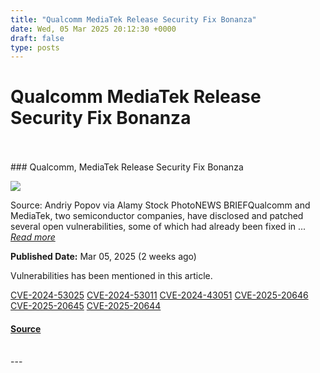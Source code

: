 ```yaml
---
title: "Qualcomm MediaTek Release Security Fix Bonanza"
date: Wed, 05 Mar 2025 20:12:30 +0000
draft: false
type: posts
---
```

# Qualcomm MediaTek Release Security Fix Bonanza

<br/>

<br/>
### Qualcomm, MediaTek Release Security Fix Bonanza

![](https://upload.cvefeed.io/news/33681/thumbnail.jpg)

Source: Andriy Popov via Alamy Stock PhotoNEWS BRIEFQualcomm and MediaTek, two semiconductor companies, have disclosed and patched several open vulnerabilities, some of which had already been fixed in ... [_Read more_](https://www.darkreading.com/remote-workforce/qualcomm-mediatek-security-fix-bonanza)

**Published Date:** Mar 05, 2025 (2 weeks ago)

Vulnerabilities has been mentioned in this article.

[CVE-2024-53025](https://cvefeed.io/vuln/detail/CVE-2024-53025) [CVE-2024-53011](https://cvefeed.io/vuln/detail/CVE-2024-53011) [CVE-2024-43051](https://cvefeed.io/vuln/detail/CVE-2024-43051) [CVE-2025-20646](https://cvefeed.io/vuln/detail/CVE-2025-20646) [CVE-2025-20645](https://cvefeed.io/vuln/detail/CVE-2025-20645) [CVE-2025-20644](https://cvefeed.io/vuln/detail/CVE-2025-20644)

#### [Source](https://www.darkreading.com/remote-workforce/qualcomm-mediatek-security-fix-bonanza)

<br/>
---
